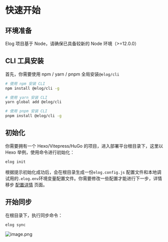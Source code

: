 # 快速开始
## 环境准备
Elog 项目基于 Node，请确保已具备较新的 Node 环境（>=12.0.0）
## CLI 工具安装
首先，你需要使用 npm / yarn / pnpm 全局安装`@elog/cli`
```bash
# 使用 npm 安装 CLI
npm install @elog/cli -g

# 使用 yarn 安装 CLI
yarn global add @elog/cli

# 使用 pnpm 安装 CLI
pnpm install @elog/cli -g
```
## 初始化
你需要拥有一个 Hexo/Vitepress/HuGo 的项目，进入部署平台根目录下，这里以 Hexo 举例，使用命令进行初始化：
```bash
elog init
```
根据提示初始化成功后，会在根目录生成一份`elog.config.js` 配置文件和本地调试用的`.elog.env`环境变量配置文件。你需要修改一些配置才能进行下一步，详情移步 [配置详情](/yuque/fe8ywmt999gon12w) 页面。
## 开始同步
在根目录下，执行同步命令：
```bash
elog sync
```
![image.png](https://blogimagesrep-1257180516.cos.ap-guangzhou.myqcloud.com/elog-docs-images/becbb0ace18f9fb279a1a9b88c1d8a9f.png)

